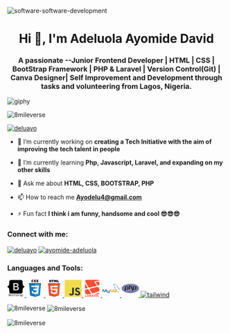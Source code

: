 
![software-software-development](https://github.com/8mileverse/8mileverse/assets/102674779/4a1c8bd4-8474-4fcf-9e03-d8b7921f3c22)


<h1 align="center">Hi 👋, I'm Adeluola Ayomide David</h1>
<h3 align="center">A passionate --Junior Frontend Developer | HTML | CSS | BootStrap Framework | PHP & Laravel | Version Control(Git) | Canva Designer| Self Improvement and Development through tasks and volunteering from Lagos, Nigeria.</h3>

![giphy](https://github.com/8mileverse/8mileverse/assets/102674779/b46cb93f-e9ba-4786-acd8-fc105862af91)


<p align="left"> <img src="https://komarev.com/ghpvc/?username=8mileverse&label=Profile%20views&color=0e75b6&style=flat" alt="8mileverse" /> </p>

<p align="left"> <a href="https://twitter.com/deluayo" target="blank"><img src="https://img.shields.io/twitter/follow/deluayo?logo=twitter&style=for-the-badge" alt="deluayo" /></a> </p>

- 🔭 I’m currently working on **creating a Tech Initiative with the aim of improving the tech talent in people**

- 🌱 I’m currently learning **Php, Javascript, Laravel, and expanding on my other skills**

- 💬 Ask me about **HTML, CSS, BOOTSTRAP, PHP**

- 📫 How to reach me **Ayodelu4@gmail.com**

- ⚡ Fun fact **I think i am funny, handsome and cool 😎😎😎**

<h3 align="left">Connect with me:</h3>
<p align="left">
<a href="https://twitter.com/deluayo" target="blank"><img align="center" src="https://raw.githubusercontent.com/rahuldkjain/github-profile-readme-generator/master/src/images/icons/Social/twitter.svg" alt="deluayo" height="30" width="40" /></a>
<a href="https://linkedin.com/in/ayomide-adeluola" target="blank"><img align="center" src="https://raw.githubusercontent.com/rahuldkjain/github-profile-readme-generator/master/src/images/icons/Social/linked-in-alt.svg" alt="ayomide-adeluola" height="30" width="40" /></a>
</p>

<h3 align="left">Languages and Tools:</h3>
<p align="left"> <a href="https://getbootstrap.com" target="_blank" rel="noreferrer"> <img src="https://raw.githubusercontent.com/devicons/devicon/master/icons/bootstrap/bootstrap-plain-wordmark.svg" alt="bootstrap" width="40" height="40"/> </a> <a href="https://www.w3schools.com/css/" target="_blank" rel="noreferrer"> <img src="https://raw.githubusercontent.com/devicons/devicon/master/icons/css3/css3-original-wordmark.svg" alt="css3" width="40" height="40"/> </a> <a href="https://www.w3.org/html/" target="_blank" rel="noreferrer"> <img src="https://raw.githubusercontent.com/devicons/devicon/master/icons/html5/html5-original-wordmark.svg" alt="html5" width="40" height="40"/> </a> <a href="https://developer.mozilla.org/en-US/docs/Web/JavaScript" target="_blank" rel="noreferrer"> <img src="https://raw.githubusercontent.com/devicons/devicon/master/icons/javascript/javascript-original.svg" alt="javascript" width="40" height="40"/> </a> <a href="https://laravel.com/" target="_blank" rel="noreferrer"> <img src="https://raw.githubusercontent.com/devicons/devicon/master/icons/laravel/laravel-plain-wordmark.svg" alt="laravel" width="40" height="40"/> </a> <a href="https://www.mysql.com/" target="_blank" rel="noreferrer"> <img src="https://raw.githubusercontent.com/devicons/devicon/master/icons/mysql/mysql-original-wordmark.svg" alt="mysql" width="40" height="40"/> </a> <a href="https://www.php.net" target="_blank" rel="noreferrer"> <img src="https://raw.githubusercontent.com/devicons/devicon/master/icons/php/php-original.svg" alt="php" width="40" height="40"/> </a> <a href="https://tailwindcss.com/" target="_blank" rel="noreferrer"> <img src="https://www.vectorlogo.zone/logos/tailwindcss/tailwindcss-icon.svg" alt="tailwind" width="40" height="40"/> </a> </p>

<p><img align="left" src="https://github-readme-stats.vercel.app/api/top-langs?username=8mileverse&show_icons=true&locale=en&layout=compact" alt="8mileverse" /></p>

<p>&nbsp;<img align="center" src="https://github-readme-stats.vercel.app/api?username=8mileverse&show_icons=true&locale=en" alt="8mileverse" /></p>

<p><img align="center" src="https://github-readme-streak-stats.herokuapp.com/?user=8mileverse&" alt="8mileverse" /></p>
